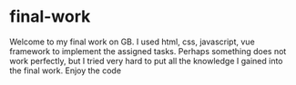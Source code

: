 # final-work
Welcome to my final work on GB. I used html, css, javascript, vue framework to implement the assigned tasks. Perhaps something does not work perfectly, but I tried very hard to put all the knowledge I gained into the final work. Enjoy the code
